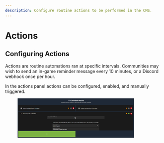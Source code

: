 ```yaml
---
description: Configure routine actions to be performed in the CMS.
---
```


# Actions

## Configuring Actions

Actions are routine automations ran at specific intervals. Communities may wish to send an in-game reminder message every 10 minutes, or a Discord webhook once per hour.

In the actions panel actions can be configured, enabled, and manually triggered.

<figure><img src="../../.gitbook/assets/image (24).png" alt="" width="375"><figcaption></figcaption></figure>
